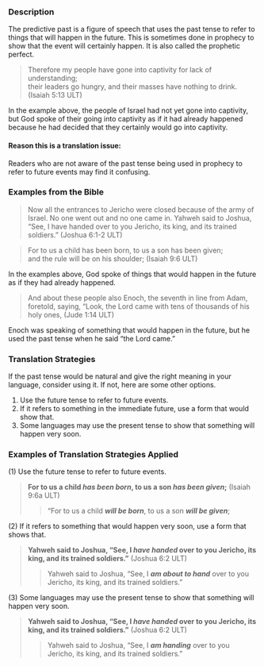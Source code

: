 

### Description

The predictive past is a figure of speech that uses the past tense to refer to things that will happen in the future. This is sometimes done in prophecy to show that the event will certainly happen. It is also called the prophetic perfect.

> Therefore my people have gone into captivity for lack of understanding;  
> their leaders go hungry, and their masses have nothing to drink. (Isaiah 5:13 ULT)

In the example above, the people of Israel had not yet gone into captivity, but God spoke of their going into captivity as if it had already happened because he had decided that they certainly would go into captivity.

#### Reason this is a translation issue:

Readers who are not aware of the past tense being used in prophecy to refer to future events may find it confusing.

### Examples from the Bible

> Now all the entrances to Jericho were closed because of the army of Israel. No one went out and no one came in. Yahweh said to Joshua, “See, I have handed over to you Jericho, its king, and its trained soldiers.” (Joshua 6:1-2 ULT)


> For to us a child has been born, to us a son has been given;  
> and the rule will be on his shoulder; (Isaiah 9:6 ULT)


In the examples above, God spoke of things that would happen in the future as if they had already happened.

> And about these people also Enoch, the seventh in line from Adam, foretold, saying, “Look, the Lord came with tens of thousands of his holy ones, (Jude 1:14 ULT)


Enoch was speaking of something that would happen in the future, but he used the past tense when he said “the Lord came.”


### Translation Strategies

If the past tense would be natural and give the right meaning in your language, consider using it. If not, here are some other options.

1. Use the future tense to refer to future events.
1. If it refers to something in the immediate future, use a form that would show that.
1. Some languages may use the present tense to show that something will happen very soon.

### Examples of Translation Strategies Applied

(1) Use the future tense to refer to future events.

> **For to us a child ***has been born***, to us a son ***has been given***;** (Isaiah 9:6a ULT)  
>> “For to us a child ***will be born***, to us a son ***will be given***;

(2) If it refers to something that would happen very soon, use a form that shows that.

> **Yahweh said to Joshua, “See, I ***have handed*** over to you Jericho, its king, and its trained soldiers.”** (Joshua 6:2 ULT)  
>> Yahweh said to Joshua, “See, I ***am about to hand*** over to you Jericho, its king, and its trained soldiers.”

(3) Some languages may use the present tense to show that something will happen very soon.

> **Yahweh said to Joshua, “See, I ***have handed*** over to you Jericho, its king, and its trained soldiers.”** (Joshua 6:2 ULT)  
>> Yahweh said to Joshua, “See, I ***am handing*** over to you Jericho, its king, and its trained soldiers.”

